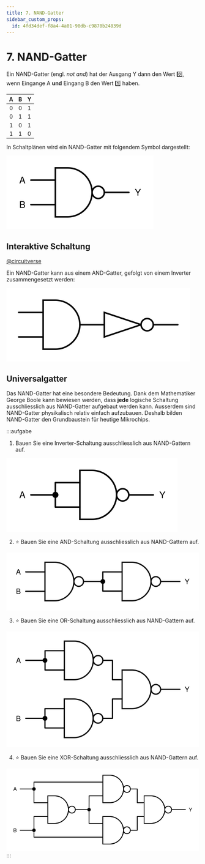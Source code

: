 ```yaml
---
title: 7. NAND-Gatter
sidebar_custom_props:
  id: 4fd34def-f8a4-4a01-90db-c9870b24839d
---
```



# 7. NAND-Gatter

Ein NAND-Gatter (engl. *not and*) hat der Ausgang Y dann den Wert 0️⃣, wenn Eingange A **und** Eingang B den Wert 1️⃣ haben.

<div className="slim-table">

|   A   |   B   |   Y   |
| :---: | :---: | :---: |
|   0   |   0   |   1   |
|   0   |   1   |   1   |
|   1   |   0   |   1   |
|   1   |   1   |   0   |
</div>

In Schaltplänen wird ein NAND-Gatter mit folgendem Symbol dargestellt:

![Symbol für ein NAND-Gatter](images/07-nand-gate.svg)

## Interaktive Schaltung

[@circuitverse](https://circuitverse.org/simulator/embed/rothe-nand-gate)

Ein NAND-Gatter kann aus einem AND-Gatter, gefolgt von einem Inverter zusammengesetzt werden:

![](images/07-nand-circuit.svg)


## Universalgatter

Das NAND-Gatter hat eine besondere Bedeutung. Dank dem Mathematiker George Boole kann bewiesen werden, dass **jede** logische Schaltung ausschliesslich aus NAND-Gatter aufgebaut werden kann. Ausserdem sind NAND-Gatter physikalisch relativ einfach aufzubauen. Deshalb bilden NAND-Gatter den Grundbaustein für heutige Mikrochips.

:::aufgabe

1. Bauen Sie eine Inverter-Schaltung ausschliesslich aus NAND-Gattern auf.

<Answer type="text" webKey="14a4eaef-deb8-4021-a16a-04cdd488339c" />
<Solution webKey="918932d5-3574-4329-8d54-9097d12d62dd">

![](images/07-inverter-nand-circuit.svg)
</Solution>

2. ⭐️ Bauen Sie eine AND-Schaltung ausschliesslich aus NAND-Gattern auf.

<Answer type="text" webKey="6b608dfd-a4d3-472b-9d88-03787ac0a48a" />
<Solution webKey="918932d5-3574-4329-8d54-9097d12d62dd">

![](images/07-and-nand-circuit.svg)
</Solution>

3. ⭐️ Bauen Sie eine OR-Schaltung  ausschliesslich aus NAND-Gattern auf.

<Answer type="text" webKey="e7e205c1-d5ee-4668-a580-634450c3a2d5" />
<Solution webKey="918932d5-3574-4329-8d54-9097d12d62dd">

![](images/07-or-nand-circuit.svg)
</Solution>

4. ⭐️ Bauen Sie eine XOR-Schaltung ausschliesslich aus NAND-Gattern auf.

<Answer type="text" webKey="79185e8d-66c9-412a-a0e8-f2f8dfde3d6f" />
<Solution webKey="918932d5-3574-4329-8d54-9097d12d62dd">

![](images/07-xor-nand-circuit.svg)
</Solution>
:::
